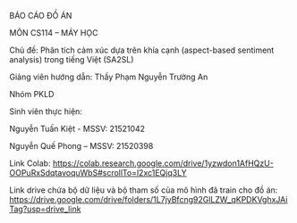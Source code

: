 BÁO CÁO ĐỒ ÁN

MÔN  CS114 – MÁY HỌC

Chủ đề: Phân tích cảm xúc dựa trên khía cạnh (aspect-based sentiment analysis) trong tiếng Việt (SA2SL)

Giảng viên hướng dẫn: Thầy Phạm Nguyễn Trường An

Nhóm PKLD

Sinh viên thực hiện: 

Nguyễn Tuấn Kiệt - MSSV: 21521042

Nguyễn Quế Phong – MSSV: 21520398

Link Colab: https://colab.research.google.com/drive/1yzwdon1AfHQzU-OOPuRxSdqtavoquWbS#scrollTo=l2xc1EQjq3LY

Link drive chứa bộ dữ liệu và bộ tham số của mô hình đã train cho đồ án: https://drive.google.com/drive/folders/1L7jyBfcng92GlLZW_qKPDKVghxJAiTag?usp=drive_link
